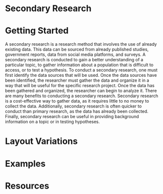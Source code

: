 # Secondary Research

# Getting Started

A secondary research is a research method that involves the use of already existing data. This data can be sourced from already published studies, government reports, data from social media platforms, and surveys. A secondary research is conducted to gain a better understanding of a particular topic, to gather information about a population that is difficult to access, or to test a hypothesis. To conduct a secondary research, one must first identify the data sources that will be used. Once the data sources have been identified, the researcher must gather the data and organize it in a way that will be useful for the specific research project. Once the data has been gathered and organized, the researcher can begin to analyze it. There are many benefits to conducting a secondary research. Secondary research is a cost-effective way to gather data, as it requires little to no money to collect the data. Additionally, secondary research is often quicker to conduct than primary research, as the data has already been collected. Finally, secondary research can be useful in providing background information on a topic or in testing hypotheses.

# Layout Variations
# Examples
# Resources